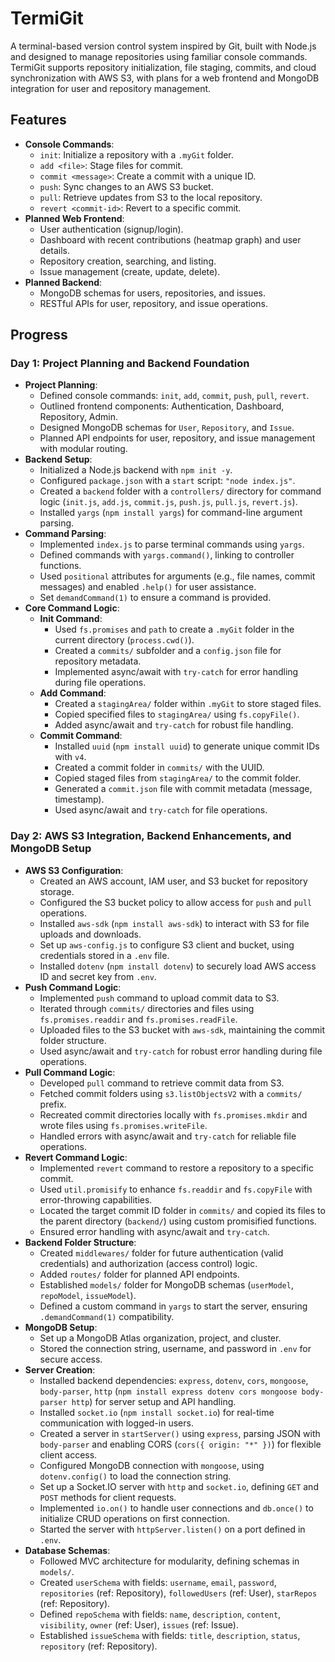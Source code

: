# TermiGit

A terminal-based version control system inspired by Git, built with Node.js and designed to manage repositories using familiar console commands. TermiGit supports repository initialization, file staging, commits, and cloud synchronization with AWS S3, with plans for a web frontend and MongoDB integration for user and repository management.

## Features

- **Console Commands**:
  - `init`: Initialize a repository with a `.myGit` folder.
  - `add <file>`: Stage files for commit.
  - `commit <message>`: Create a commit with a unique ID.
  - `push`: Sync changes to an AWS S3 bucket.
  - `pull`: Retrieve updates from S3 to the local repository.
  - `revert <commit-id>`: Revert to a specific commit.
- **Planned Web Frontend**:
  - User authentication (signup/login).
  - Dashboard with recent contributions (heatmap graph) and user details.
  - Repository creation, searching, and listing.
  - Issue management (create, update, delete).
- **Planned Backend**:
  - MongoDB schemas for users, repositories, and issues.
  - RESTful APIs for user, repository, and issue operations.

## Progress

### Day 1: Project Planning and Backend Foundation

- **Project Planning**:
  - Defined console commands: `init`, `add`, `commit`, `push`, `pull`, `revert`.
  - Outlined frontend components: Authentication, Dashboard, Repository, Admin.
  - Designed MongoDB schemas for `User`, `Repository`, and `Issue`.
  - Planned API endpoints for user, repository, and issue management with modular routing.
- **Backend Setup**:
  - Initialized a Node.js backend with `npm init -y`.
  - Configured `package.json` with a `start` script: `"node index.js"`.
  - Created a `backend` folder with a `controllers/` directory for command logic (`init.js`, `add.js`, `commit.js`, `push.js`, `pull.js`, `revert.js`).
  - Installed `yargs` (`npm install yargs`) for command-line argument parsing.
- **Command Parsing**:
  - Implemented `index.js` to parse terminal commands using `yargs`.
  - Defined commands with `yargs.command()`, linking to controller functions.
  - Used `positional` attributes for arguments (e.g., file names, commit messages) and enabled `.help()` for user assistance.
  - Set `demandCommand(1)` to ensure a command is provided.
- **Core Command Logic**:
  - **Init Command**:
    - Used `fs.promises` and `path` to create a `.myGit` folder in the current directory (`process.cwd()`).
    - Created a `commits/` subfolder and a `config.json` file for repository metadata.
    - Implemented async/await with `try-catch` for error handling during file operations.
  - **Add Command**:
    - Created a `stagingArea/` folder within `.myGit` to store staged files.
    - Copied specified files to `stagingArea/` using `fs.copyFile()`.
    - Added async/await and `try-catch` for robust file handling.
  - **Commit Command**:
    - Installed `uuid` (`npm install uuid`) to generate unique commit IDs with `v4`.
    - Created a commit folder in `commits/` with the UUID.
    - Copied staged files from `stagingArea/` to the commit folder.
    - Generated a `commit.json` file with commit metadata (message, timestamp).
    - Used async/await and `try-catch` for file operations.

### Day 2: AWS S3 Integration, Backend Enhancements, and MongoDB Setup

- **AWS S3 Configuration**:
  - Created an AWS account, IAM user, and S3 bucket for repository storage.
  - Configured the S3 bucket policy to allow access for `push` and `pull` operations.
  - Installed `aws-sdk` (`npm install aws-sdk`) to interact with S3 for file uploads and downloads.
  - Set up `aws-config.js` to configure S3 client and bucket, using credentials stored in a `.env` file.
  - Installed `dotenv` (`npm install dotenv`) to securely load AWS access ID and secret key from `.env`.
- **Push Command Logic**:
  - Implemented `push` command to upload commit data to S3.
  - Iterated through `commits/` directories and files using `fs.promises.readdir` and `fs.promises.readFile`.
  - Uploaded files to the S3 bucket with `aws-sdk`, maintaining the commit folder structure.
  - Used async/await and `try-catch` for robust error handling during file operations.
- **Pull Command Logic**:
  - Developed `pull` command to retrieve commit data from S3.
  - Fetched commit folders using `s3.listObjectsV2` with a `commits/` prefix.
  - Recreated commit directories locally with `fs.promises.mkdir` and wrote files using `fs.promises.writeFile`.
  - Handled errors with async/await and `try-catch` for reliable file operations.
- **Revert Command Logic**:
  - Implemented `revert` command to restore a repository to a specific commit.
  - Used `util.promisify` to enhance `fs.readdir` and `fs.copyFile` with error-throwing capabilities.
  - Located the target commit ID folder in `commits/` and copied its files to the parent directory (`backend/`) using custom promisified functions.
  - Ensured error handling with async/await and `try-catch`.
- **Backend Folder Structure**:
  - Created `middlewares/` folder for future authentication (valid credentials) and authorization (access control) logic.
  - Added `routes/` folder for planned API endpoints.
  - Established `models/` folder for MongoDB schemas (`userModel`, `repoModel`, `issueModel`).
  - Defined a custom command in `yargs` to start the server, ensuring `.demandCommand(1)` compatibility.
- **MongoDB Setup**:
  - Set up a MongoDB Atlas organization, project, and cluster.
  - Stored the connection string, username, and password in `.env` for secure access.
- **Server Creation**:
  - Installed backend dependencies: `express`, `dotenv`, `cors`, `mongoose`, `body-parser`, `http` (`npm install express dotenv cors mongoose body-parser http`) for server setup and API handling.
  - Installed `socket.io` (`npm install socket.io`) for real-time communication with logged-in users.
  - Created a server in `startServer()` using `express`, parsing JSON with `body-parser` and enabling CORS (`cors({ origin: "*" })`) for flexible client access.
  - Configured MongoDB connection with `mongoose`, using `dotenv.config()` to load the connection string.
  - Set up a Socket.IO server with `http` and `socket.io`, defining `GET` and `POST` methods for client requests.
  - Implemented `io.on()` to handle user connections and `db.once()` to initialize CRUD operations on first connection.
  - Started the server with `httpServer.listen()` on a port defined in `.env`.
- **Database Schemas**:
  - Followed MVC architecture for modularity, defining schemas in `models/`.
  - Created `userSchema` with fields: `username`, `email`, `password`, `repositories` (ref: Repository), `followedUsers` (ref: User), `starRepos` (ref: Repository).
  - Defined `repoSchema` with fields: `name`, `description`, `content`, `visibility`, `owner` (ref: User), `issues` (ref: Issue).
  - Established `issueSchema` with fields: `title`, `description`, `status`, `repository` (ref: Repository).
